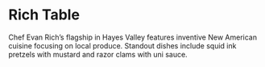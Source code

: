 # Rich Table

Chef Evan Rich’s flagship in Hayes Valley features inventive New American cuisine focusing on local produce. Standout dishes include squid ink pretzels with mustard and razor clams with uni sauce.
